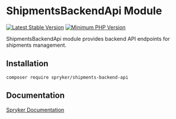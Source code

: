 # ShipmentsBackendApi Module
[![Latest Stable Version](https://poser.pugx.org/spryker/shipments-backend-api/v/stable.svg)](https://packagist.org/packages/spryker/shipments-backend-api)
[![Minimum PHP Version](https://img.shields.io/badge/php-%3E%3D%208.2-8892BF.svg)](https://php.net/)

ShipmentsBackendApi module provides backend API endpoints for shipments management.

## Installation

```
composer require spryker/shipments-backend-api
```

## Documentation

[Spryker Documentation](https://docs.spryker.com)
